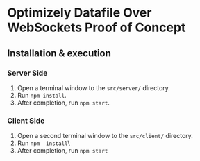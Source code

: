 # Optimizely Datafile Over WebSockets Proof of Concept

## Installation & execution

### Server Side

1. Open a terminal window to the `src/server/` directory.
2. Run `npm install`.
3. After completion, run `npm start`.

### Client Side

1. Open a second terminal window to the `src/client/` directory.
2. Run `npm  install`\
3. After completion, run `npm start`

